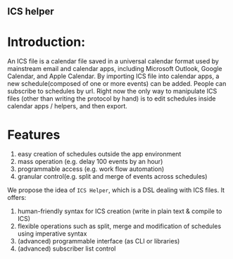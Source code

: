 ## ICS helper 


# Introduction:
An ICS file is a calendar file saved in a universal calendar format used by mainstream email and calendar apps, including Microsoft Outlook, Google Calendar, and Apple Calendar. By importing ICS file into calendar apps, a new schedule(composed of one or more events) can be added. People can subscribe to schedules by url. Right now the only way to manipulate ICS files (other than writing the protocol by hand) is to edit schedules inside calendar apps / helpers, and then export.

# Features
1) easy creation of schedules outside the app environment
2) mass operation (e.g. delay 100 events by an hour) 
3) programmable access (e.g. work flow automation)
4) granular control(e.g. split and merge of events across schedules)

We propose the idea of `ICS Helper`, which is a DSL dealing with ICS files. It offers:

1) human-friendly syntax for ICS creation (write in plain text & compile to ICS)
2) flexible operations such as split, merge and modification of schedules using imperative syntax
3) (advanced) programmable interface (as CLI or libraries) 
4) (advanced) subscriber list control 
